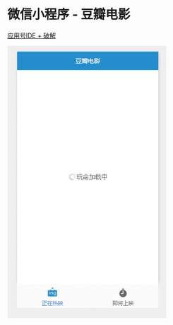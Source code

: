# 微信小程序 - 豆瓣电影

[应用号IDE + 破解](https://github.com/gavinkwoe/weapp-ide-crack)

![image/preview.gif](image/preview.gif)
